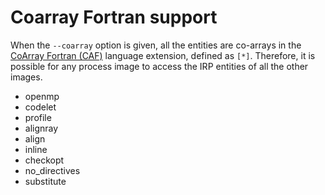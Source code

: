 Coarray Fortran support
=======================

When the ``--coarray`` option is given, all the entities are
co-arrays in the [CoArray Fortran (CAF)](http://www.co-array.org/)
language extension, defined as ``[*]``. Therefore, it is possible 
for any process image to access the IRP entities of all the other images.


* openmp
* codelet
* profile
* alignray
* align
* inline
* checkopt
* no_directives
* substitute

